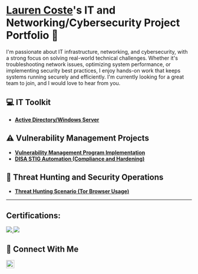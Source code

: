 # <a href="https://www.linkedin.com/in/lauren-coste/">Lauren Coste</a>'s IT and Networking/Cybersecurity Project Portfolio 🔐

I'm passionate about IT infrastructure, networking, and cybersecurity, with a strong focus on solving real-world technical challenges. Whether it's troubleshooting network issues, optimizing system performance, or implementing security best practices, I enjoy hands-on work that keeps systems running securely and efficiently. I'm currently looking for a great team to join, and I would love to hear from you.
## 💻 IT Toolkit
- **[Active Directory/Windows Server](https://github.com/lgc3/Active-Directory-Windows-Server/tree/main)**

## ⚠️ Vulnerability Management Projects

- **[Vulnerability Management Program Implementation](https://github.com/lgc3/Vulnerability-Management-Program)**
- **[DISA STIG Automation (Compliance and Hardening)](https://github.com/lgc3/lgc3/tree/main/STIGS)**

<!--
- **[Programmatic Vulnerability Remediations (PowerShell and BASH)](https://github.com/joshcybertest/programmatic-vulnerability-remediations)**
-->

## 🚨 Threat Hunting and Security Operations

- **[Threat Hunting Scenario (Tor Browser Usage)](https://github.com/lgc3/threat-hunting-scenario-tor)**
<hr/>

## Certifications:
<div>
  <a href="https://www.credly.com/badges/927c7b62-c425-4644-aa02-3dfc1f96177d">
    <img src="https://img.shields.io/badge/CompTIA_Security+-FF0000?style=for-the-badge" />
  </a>
  <a href="https://www.credly.com/badges/b235e4bc-c4c4-45d0-83a0-aab2e15b520c">
    <img src="https://img.shields.io/badge/CompTIA_Network+-007ACC?style=for-the-badge" />
  </a>
</div>

## 🤳 Connect With Me


[<img align="left" alt="Lauren's Linkedin | LinkedIn" width="22px" src="https://cdn.jsdelivr.net/npm/simple-icons@v3/icons/linkedin.svg" />][linkedin]

[linkedin]: https://linkedin.com/in/lauren-coste
